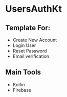 # UsersAuthKt

## Template For:
* Create New Account
* Login User
* Reset Password
* Email verification

## Main Tools
* Kotlin
* Firebase

